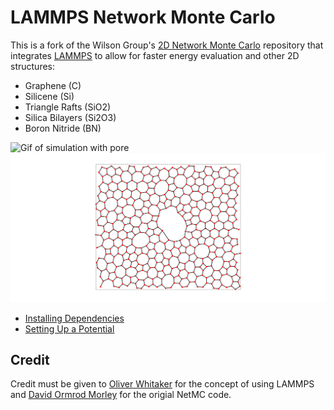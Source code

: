 # LAMMPS Network Monte Carlo


This is a fork of the Wilson Group's [2D Network Monte Carlo](https://github.com/WilsonGroupOxford/Network-Monte-Carlo) repository that integrates [LAMMPS](https://github.com/lammps/lammps) to allow for faster energy evaluation and other 2D structures:

* Graphene (C)
* Silicene (Si)
* Triangle Rafts (SiO2)
* Silica Bilayers (Si2O3)
* Boron Nitride (BN)

![Gif of simulation with pore](gallery/bond_rotation_demo_2.gif)
![Image of final network](gallery/pore.png)

* [Installing Dependencies](docs/installing_dependencies.md)
* [Setting Up a Potential](docs/setting_up_a_potential.md)

## Credit

Credit must be given to [Oliver Whitaker](https://github.com/oliwhitg) for the concept of using LAMMPS and [David Ormrod Morley](https://github.com/dormrod) for the origial NetMC code.
